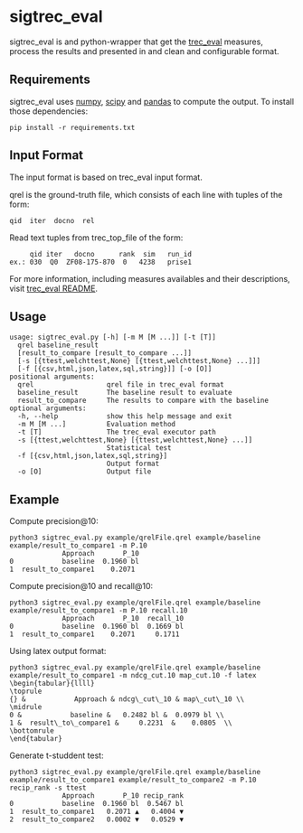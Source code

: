# sigtrec_eval
sigtrec_eval is and python-wrapper that get the [trec_eval](http://trec.nist.gov/trec_eval/) measures, process the results and presented in and clean and configurable format. 

Requirements
------------
sigtrec_eval uses [numpy](http://www.numpy.org/), [scipy](https://www.scipy.org/) and [pandas](http://pandas.pydata.org/) to compute the output. To install those dependencies:
```
pip install -r requirements.txt
```
Input Format
------------
The input format is based on trec_eval input format.

qrel is the ground-truth file, which consists of each line with tuples of the form:

``qid  iter  docno  rel``

Read text tuples from trec_top_file of the form:
```
     qid iter   docno      rank  sim   run_id
ex.: 030  Q0  ZF08-175-870  0   4238   prise1
```

For more information, including measures availables and their descriptions, visit [trec_eval README](http://www-nlpir.nist.gov/projects/t01v/trecvid.tools/trec_eval_video/A.README).

Usage
------------
```
usage: sigtrec_eval.py [-h] [-m M [M ...]] [-t [T]]
  qrel baseline_result
  [result_to_compare [result_to_compare ...]]
  [-s [{ttest,welchttest,None} [{ttest,welchttest,None} ...]]]
  [-f [{csv,html,json,latex,sql,string}]] [-o [O]]
positional arguments:
  qrel                  qrel file in trec_eval format
  baseline_result       The baseline result to evaluate
  result_to_compare     The results to compare with the baseline
optional arguments:
  -h, --help            show this help message and exit
  -m M [M ...]          Evaluation method
  -t [T]                The trec_eval executor path
  -s [{ttest,welchttest,None} [{ttest,welchttest,None} ...]]
                        Statistical test
  -f [{csv,html,json,latex,sql,string}]
                        Output format
  -o [O]                Output file
```

Example
------------

Compute precision@10:
```
python3 sigtrec_eval.py example/qrelFile.qrel example/baseline example/result_to_compare1 -m P.10
             Approach       P_10
0            baseline  0.1960 bl
1  result_to_compare1    0.2071
```

Compute precision@10 and recall@10:
```
python3 sigtrec_eval.py example/qrelFile.qrel example/baseline example/result_to_compare1 -m P.10 recall.10
             Approach       P_10  recall_10
0            baseline  0.1960 bl  0.1669 bl
1  result_to_compare1    0.2071     0.1711
```

Using latex output format:
```
python3 sigtrec_eval.py example/qrelFile.qrel example/baseline example/result_to_compare1 -m ndcg_cut.10 map_cut.10 -f latex
\begin{tabular}{llll}
\toprule
{} &            Approach & ndcg\_cut\_10 & map\_cut\_10 \\
\midrule
0 &            baseline &   0.2482 bl &  0.0979 bl \\
1 &  result\_to\_compare1 &     0.2231  &    0.0805  \\
\bottomrule
\end{tabular}
```

Generate t-studdent test:
```
python3 sigtrec_eval.py example/qrelFile.qrel example/baseline example/result_to_compare1 example/result_to_compare2 -m P.10 recip_rank -s ttest
             Approach       P_10 recip_rank
0            baseline  0.1960 bl  0.5467 bl
1  result_to_compare1   0.2071 ▲   0.4004 ▼
2  result_to_compare2   0.0002 ▼   0.0529 ▼
```

